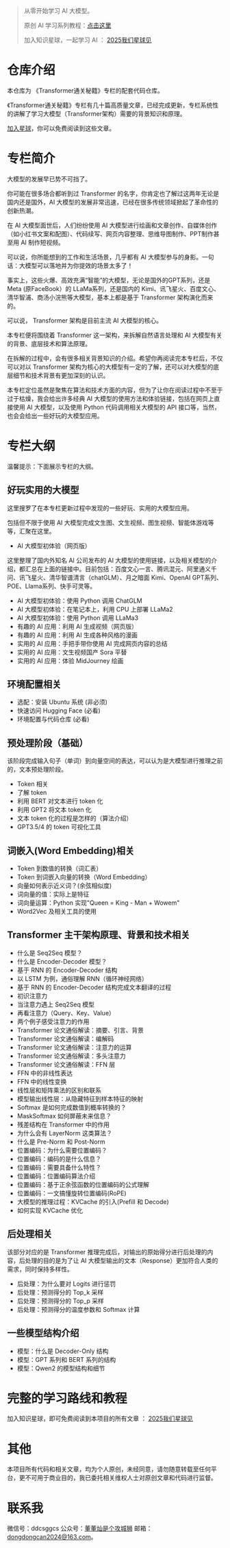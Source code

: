 > 从零开始学习 AI 大模型。
> 
> 原创 AI 学习系列教程：[点击这里](https://www.yuque.com/yuqueyonghupftxbc/ai100/wvyi8axax45piuxq)
> 
> 加入知识星球，一起学习 AI ： [2025我们星球见]([https://mp.weixin.qq.com/s/_c7KlPvGUV3pMgFg2uRD6Q](https://www.yuque.com/yuqueyonghupftxbc/ai100/aiy5vb3bu2id5agp))

# 仓库介绍

本仓库为 《Transformer通关秘籍》专栏的配套代码仓库。

《Transformer通关秘籍》专栏有几十篇高质量文章，已经完成更新，专栏系统性的讲解了学习大模型（Transformer架构）需要的背景知识和原理。

 [加入星球](https://www.yuque.com/yuqueyonghupftxbc/ai100/aiy5vb3bu2id5agp)，你可以免费阅读到这些文章。


# 专栏简介
大模型的发展早已势不可挡了。

你可能在很多场合都听到过 Transformer 的名字，你肯定也了解过这两年无论是国内还是国外，AI 大模型的发展非常迅速，已经在很多传统领域掀起了革命性的创新热潮。

在 AI 大模型面世后，人们纷纷使用 AI 大模型进行绘画和文章创作、自媒体创作（如小红书文案和配图）、代码续写、网页内容整理、思维导图制作、PPT制作甚至用 AI 制作短视频。

可以说，你所能想到的工作和生活场景，几乎都有 AI 大模型参与的身影。一句话：大模型可以落地并为你提效的场景太多了！

事实上，这些火爆、高效充满“智能”的大模型，无论是国外的GPT系列，还是 Meta (原FaceBook）的 LLaMa系列，还是国内的 Kimi、讯飞星火、百度文心、清华智浦、商汤小浣熊等大模型，基本上都是基于 Transformer 架构演化而来的。

可以说， Transformer 架构是目前主流 AI 大模型的核心。

本专栏便将围绕着 Transformer 这一架构，来拆解自然语言处理和 AI 大模型有关的背景、底层技术和算法原理。

在拆解的过程中，会有很多相关背景知识的介绍。希望你再阅读完本专栏后，不仅可以对以 Transformer 架构为核心的大模型有一定的了解，还可以对大模型的底层细节和技术背景有更加深刻的认识。

本专栏定位虽然是聚焦在算法和技术方面的内容，但为了让你在阅读过程中不至于过于枯燥，我会给出许多经典 AI 大模型的使用方法和体验链接，包括在网页上直接使用 AI 大模型，以及使用 Python 代码调用相关大模型的 API 接口等，当然，也会会给出一些好玩的大模型应用。

# 专栏大纲
温馨提示：下面展示专栏的大纲。

## 好玩实用的大模型
这里搜罗了在本专栏更新过程中发现的一些好玩、实用的大模型应用。

包括但不限于使用 AI 大模型完成文生图、文生视频、图生视频、智能体游戏等等，汇聚在这里。

- AI 大模型初体验（网页版）

这里整理了国内外知名 AI 公司发布的 AI 大模型的使用链接，以及相关模型的介绍，都汇总在上面的链接中。目前包括：百度文心一言、腾讯混元、阿里通义千问、讯飞星火、清华智谱清言（chatGLM）、月之暗面 Kimi、OpenAI GPT系列、POE、Llama系列、快手可灵等。

- AI 大模型初体验：使用 Python 调用 ChatGLM
- AI 大模型初体验：在笔记本上，利用 CPU 上部署 LLaMa2
- AI 大模型初体验：使用 Python 调用 LLaMa3
- 有趣的 AI 应用：利用 AI 生成视频（网页版）
- 有趣的 AI 应用：利用 AI 生成各种风格的漫画
- 实用的 AI 应用：手把手带你使用 AI 完成网页内容的总结
- 实用的 AI 应用：文生视频国产 Sora 平替
- 实用的 AI 应用：体验 MidJourney 绘画

## 环境配置相关
- 选配：安装 Ubuntu 系统 (非必须)
- 快速访问 Hugging Face (必看)
- 环境配置与代码仓库 (必看)

## 预处理阶段（基础）
该阶段完成输入句子（单词）到向量空间的表达，可以认为是大模型进行推理之前的，文本预处理阶段。

- Token 相关
- 了解 token
- 利用 BERT 对文本进行 token 化
- 利用 GPT2 将文本 token 化
- 文本 token 化的过程是怎样的（算法介绍）
- GPT3.5/4 的 token 可视化工具

## 词嵌入(Word Embedding)相关
- Token 到数值的转换（词汇表）
- Token 到词嵌入向量的转换（Word Embedding）
- 向量如何表示近义词？(余弦相似度)
- 词向量的值：实际上是特征
- 词向量运算：Python 实现"Queen = King - Man + Wowem"
- Word2Vec 及相关工具的使用

## Transformer 主干架构原理、背景和技术相关
- 什么是 Seq2Seq 模型？
- 什么是 Encoder-Decoder 模型？
- 基于 RNN 的 Encoder-Decoder 结构
- 以 LSTM 为例，通俗理解 RNN（循环神经网络）
- 基于 RNN 的 Encoder-Decoder 结构完成文本翻译的过程
- 初识注意力
- 当注意力遇上 Seq2Seq 模型
- 再看注意力（Query、Key、Value）
- 两个例子感受注意力的作用
- Transformer 论文通俗解读：摘要、引言、背景
- Transformer 论文通俗解读：编解码
- Transformer 论文通俗解读：注意力的运算
- Transformer 论文通俗解读：多头注意力
- Transformer 论文通俗解读：FFN 层
- FFN 中的非线性表达
- FFN 中的线性变换
- 线性层和矩阵乘法的区别和联系
- 模型输出线性层：从隐藏特征到样本特征的映射
- Softmax 是如何完成数值到概率转换的？
- MaskSoftmax 如何屏蔽未来信息？
- 残差结构在 Transformer 中的作用
- 为什么会有 LayerNorm 这类算法？
- 什么是 Pre-Norm 和 Post-Norm
- 位置编码：为什么需要位置编码？
- 位置编码：编码的是什么信息？
- 位置编码：需要具备什么特性？
- 位置编码：位置编码算法介绍
- 位置编码：基于正余弦函数的位置编码的公式理解
- 位置编码：一文搞懂旋转位置编码(RoPE)
- 大模型的推理过程：KVCache 的引入(Prefill 和 Decode)
- 如何实现 KVCache 优化

## 后处理相关
该部分对应的是 Transformer 推理完成后，对输出的原始得分进行后处理的内容，后处理的目的是为了让 AI 大模型输出的文本（Response）更加符合人类的需求，同时保持多样性。

- 后处理：为什么要对 Logits 进行惩罚
- 后处理：预测得分的 Top_k 采样
- 后处理：预测得分的 Top_p 采样
- 后处理：预测得分的温度参数和 Softmax 计算

## 一些模型结构介绍
- 模型：什么是 Decoder-Only 结构
- 模型：GPT 系列和 BERT 系列的结构
- 模型：Qwen2 的模型结构和细节

# 完整的学习路线和教程
加入知识星球，即可免费阅读到本项目的所有文章 ： [2025我们星球见](https://www.yuque.com/yuqueyonghupftxbc/ai100/aiy5vb3bu2id5agp)

# 其他
本项目所有代码和相关文章，均为个人原创，未经同意，请勿随意转载至任何平台，更不可用于商业目的，我已委托相关维权人士对原创文章和代码进行监督。

# 联系我
微信号：ddcsggcs
公众号：[董董灿是个攻城狮](https://mp.weixin.qq.com/s/-YVb5JM7HVqrkiVrraBlDA?token=1017142557&lang=zh_CN)
邮箱：dongdongcan2024@163.com。
